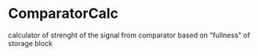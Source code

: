 # ComparatorCalc
calculator of strenght of the signal from comparator based on "fullness" of storage block
